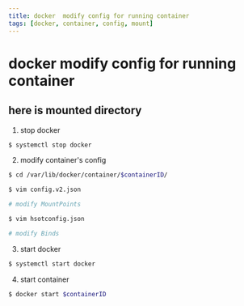 ```yaml
---
title: docker  modify config for running container
tags: [docker, container, config, mount]
---
```


# docker modify config for running container

## here is mounted directory

1. stop docker

```sh
$ systemctl stop docker
```

2. modify container's config

```sh
$ cd /var/lib/docker/container/$containerID/

$ vim config.v2.json

# modify MountPoints

$ vim hsotconfig.json

# modify Binds
```

3. start docker

```sh
$ systemctl start docker
```

4. start container

```sh
$ docker start $containerID
```

